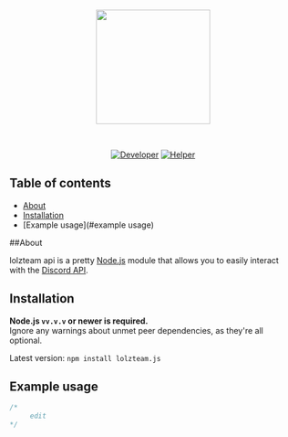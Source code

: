<div align="center">
  <br />
  <p>
    <a href="https://lolz.guru"><img src="https://i.imgur.com/Qtgo1Ll.png" width="200" /> </a>
  </p>
  <br />
  <p>
    <a href="https://lolz.guru/nieopierzony/"><img src="https://raster.shields.io/badge/Author-nieopierzony-red.svg" alt="Developer" /></a>
    <a href="https://lolz.guru/traviq/"><img src="https://raster.shields.io/badge/Helper-trvq-blue.svg" alt="Helper" /></a>
 </p>
  
  
  
</div>

## Table of contents

- [About](#about)
- [Installation](#installation)
- [Example usage](#example usage)

##About

lolzteam api is a pretty [Node.js](https://nodejs.org) module that allows you to easily interact with the
[Discord API](https://lolz.guru/account/api).

## Installation

**Node.js `vv.v.v` or newer is required.**  
Ignore any warnings about unmet peer dependencies, as they're all optional.

Latest version: `npm install lolzteam.js`  

## Example usage

```js
/*
     edit
*/
```


